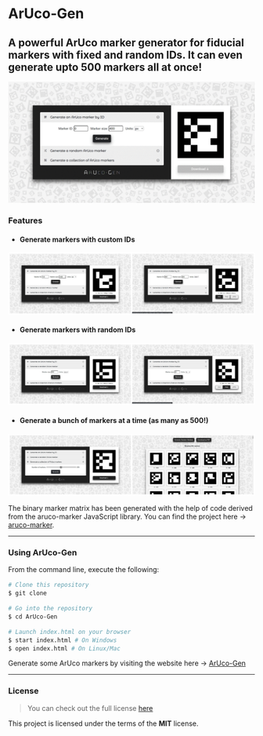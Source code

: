 # ArUco-Gen

A powerful ArUco marker generator for  fiducial markers with fixed and random IDs. It can even generate upto 500 markers all at once!
---
[![landing-page-image](public/images/landing-page.gif)]()

### Features
* #### Generate markers with custom IDs

![fixed-marker-generation](public/images/fixed-markers.jpg)

* #### Generate markers with random IDs

![fixed-marker-generation](public/images/random-markers.jpg)

* #### Generate a bunch of markers at a time (as many as 500!)

![fixed-marker-generation](public/images/marker-grid.jpg)

The binary marker matrix has been generated with the help of code derived from the aruco-marker JavaScript library. You can find the project here -> [aruco-marker](https://github.com/bhollis/aruco-marker).

---
### Using ArUco-Gen

From the command line, execute the following:

```bash
# Clone this repository
$ git clone
```
```bash
# Go into the repository
$ cd ArUco-Gen
```
```bash
# Launch index.html on your browser
$ start index.html # On Windows
$ open index.html # On Linux/Mac
```
Generate some ArUco markers by visiting the website here -> [ArUco-Gen]()

---
### License
>You can check out the full license [here](LICENSE.md)

This project is licensed under the terms of the **MIT** license.
